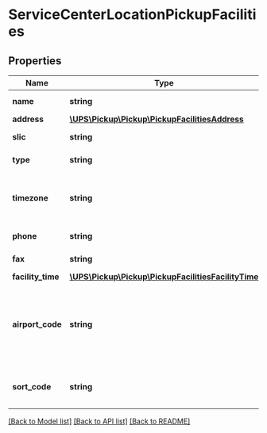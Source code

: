 # ServiceCenterLocationPickupFacilities

## Properties
Name | Type | Description | Notes
------------ | ------------- | ------------- | -------------
**name** | **string** | Name of the facility | 
**address** | [**\UPS\Pickup\Pickup\PickupFacilitiesAddress**](PickupFacilitiesAddress.md) |  | 
**slic** | **string** | SLIC code for the UPS Pickup facility | 
**type** | **string** | Freight or Package. | 
**timezone** | **string** | Facility�s Timezone. Format: America/New_York Asia/Hong_Kong Europe/London | 
**phone** | **string** | Phone Number of the Pickup Facility | 
**fax** | **string** | Pickup Facilities Fax Number | 
**facility_time** | [**\UPS\Pickup\Pickup\PickupFacilitiesFacilityTime**](PickupFacilitiesFacilityTime.md) |  | [optional] 
**airport_code** | **string** | AirPort Code for destination/pickup facility.  Example: ATL (Atlanta) If Airport code is not present \&quot;---\&quot; will be returned. | [optional] 
**sort_code** | **string** | Sort Code for destination/pickup facility.  Example: V1 | [optional] 

[[Back to Model list]](../../README.md#documentation-for-models) [[Back to API list]](../../README.md#documentation-for-api-endpoints) [[Back to README]](../../README.md)

